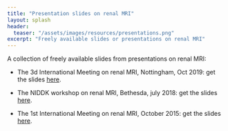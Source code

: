```yaml
---
title: "Presentation slides on renal MRI"
layout: splash
header:
  teaser: "/assets/images/resources/presentations.png"
excerpt: "Freely available slides or presentations on renal MRI"
---
```


A collection of freely available slides from presentations on renal MRI:


- The 3d International Meeting on renal MRI, Nottingham, Oct 2019: get the slides [here](https://www.nottingham.ac.uk/research/groups/spmic/research/uk-renal-imaging-network/3rd-renal-symposium/programme.aspx).

- The NIDDK workshop on renal MRI, Bethesda, july 2018: get the slides [here](https://www.niddk.nih.gov/news/meetings-workshops/2018/renal-imaging-workshop?agenda).

- The 1st International Meeting on renal MRI, October 2015: get the slides [here](https://sites.google.com/site/renalmriworkshop/program?authuser=0).